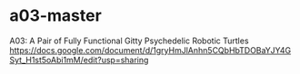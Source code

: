 # a03-master
A03: A Pair of Fully Functional Gitty Psychedelic Robotic Turtles
https://docs.google.com/document/d/1gryHmJlAnhn5CQbHbTDOBaYJY4GSyt_H1st5oAbi1mM/edit?usp=sharing
